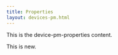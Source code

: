 ```yaml
---
title: Properties
layout: devices-pm.html
---
```


This is the device-pm-properties content.

This is new.